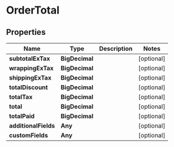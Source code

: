 

# OrderTotal


## Properties

Name | Type | Description | Notes
------------ | ------------- | ------------- | -------------
**subtotalExTax** | **BigDecimal** |  |  [optional]
**wrappingExTax** | **BigDecimal** |  |  [optional]
**shippingExTax** | **BigDecimal** |  |  [optional]
**totalDiscount** | **BigDecimal** |  |  [optional]
**totalTax** | **BigDecimal** |  |  [optional]
**total** | **BigDecimal** |  |  [optional]
**totalPaid** | **BigDecimal** |  |  [optional]
**additionalFields** | **Any** |  |  [optional]
**customFields** | **Any** |  |  [optional]



